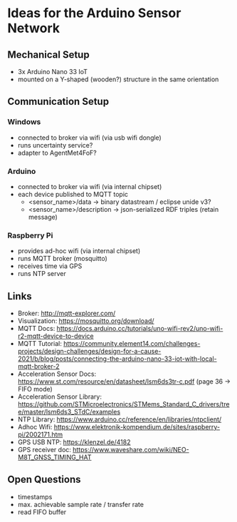 # Ideas for the Arduino Sensor Network

## Mechanical Setup

- 3x Arduino Nano 33 IoT
- mounted on a Y-shaped (wooden?) structure in the same orientation

## Communication Setup

### Windows

- connected to broker via wifi (via usb wifi dongle)
- runs uncertainty service?
- adapter to AgentMet4FoF?

### Arduino

- connected to broker via wifi (via internal chipset)
- each device published to MQTT topic
  - <sensor_name>/data -> binary datastream / eclipse unide v3?
  - <sensor_name>/description -> json-serialized RDF triples (retain message)

### Raspberry Pi

- provides ad-hoc wifi (via internal chipset)
- runs MQTT broker (mosquitto)
- receives time via GPS
- runs NTP server

## Links

- Broker: <http://mqtt-explorer.com/>
- Visualization: <https://mosquitto.org/download/>
- MQTT Docs: <https://docs.arduino.cc/tutorials/uno-wifi-rev2/uno-wifi-r2-mqtt-device-to-device>
- MQTT Tutorial: <https://community.element14.com/challenges-projects/design-challenges/design-for-a-cause-2021/b/blog/posts/connecting-the-arduino-nano-33-iot-with-local-mqtt-broker-2>
- Acceleration Sensor Docs: <https://www.st.com/resource/en/datasheet/lsm6ds3tr-c.pdf> (page 36 -> FIFO mode)
- Acceleration Sensor Library: <https://github.com/STMicroelectronics/STMems_Standard_C_drivers/tree/master/lsm6ds3_STdC/examples>
- NTP Library: <https://www.arduino.cc/reference/en/libraries/ntpclient/>
- Adhoc Wifi: <https://www.elektronik-kompendium.de/sites/raspberry-pi/2002171.htm>
- GPS USB NTP: <https://klenzel.de/4182>
- GPS receiver doc: <https://www.waveshare.com/wiki/NEO-M8T_GNSS_TIMING_HAT>

## Open Questions

- timestamps
- max. achievable sample rate / transfer rate
- read FIFO buffer
